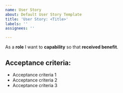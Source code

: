 ```yaml
---
name: User Story
about: Default User Story Template
title: 'User Story: <Title>'
labels: ''
assignees: ''

---
```


As a **role** I want to **capability** so that **received benefit**.

## Acceptance criteria:
- Acceptance criteria 1
- Acceptance criteria 2
- Acceptance criteria 3
